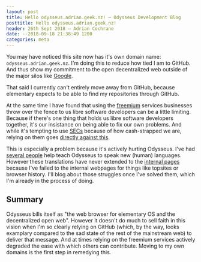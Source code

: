 ```yaml
---
layout: post
title: Hello odysseus.adrian.geek.nz! — Odysseus Development Blog
posttitle: Hello odysseus.adrian.geek.nz!
header: 26th Sept 2018 — Adrian Cochrane
date: --2018-09-18 21:38:49 1200
categories: meta
---
```


You may have noticed this site now has it's own domain name: `odysseus.adrian.geek.nz`. I'm doing this to reduce how tied I am to GitHub. And thus show my commitment to the open decentralized web outside of the major silos like [Google](https://google.com/).

That said I currently can't entirely move away from GitHub, because elementary expects to be able to find my repositories through GitHub.

At the same time I have found that using the [freemium](https://www.investopedia.com/terms/f/freemium.asp) services businesses throw over the fence to us libre software developers can be a little limiting. Because if there's one thing that holds us libre software developers together, it's our insistance on being able to fix our own problems. And while it's tempting to use [SECs](/opinion/2018/06/05/ms-heart-gh.html) because of how cash-strapped we are, relying on them goes [directly against this](https://mako.cc/writing/hill-free_tools.html).

This is especially a problem because it's actively hurting Odysseus. I've had [several people](odysseus:credits) help teach Odysseus to speak new (human) languages. However these translations have never extended to the [internal pages](odysseus:404) because I've failed to the internal webpages for things like topsites or browser history. I'll blog about those struggles once I've solved them, which I'm already in the process of doing.

## Summary
Odysseus bills itself as "the web browser for elementary OS and the decentralized open web". However it doesn't do much to sell faith in this vision when I'm so clearly relying on GitHub (which, by the way, looks examplary compared to the sad state of the rest of the mainstream web) to deliver that message. And at times relying on the freemium services actively degraded the ease with which others can contribute. Moving to my own domains is the first step in remedying this.
